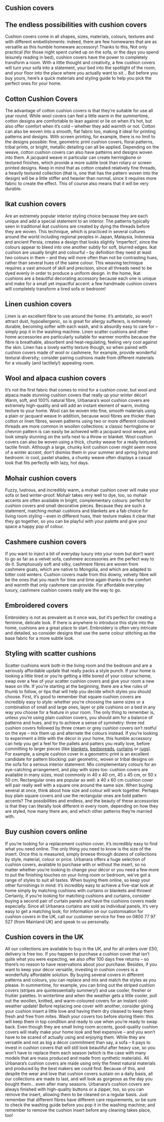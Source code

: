 ## Cushion covers

## The endless possibilities with cushion covers

Cushion covers come in all shapes, sizes, materials, colours, textures and with different embellishments: indeed, there are few homewares that are as versatile as this humble homeware accessory! Thanks to this, Not only practical (for those night spent curled up on the sofa, or the days you spend leisurely reading in bed), cushion covers have the power to completely transform a room. With a little thought and creativity, a few cushion covers will turn your sofa into a statement, your bed into the spotlight of the room, and your floor into the place where you actually want to sit… But before you buy yours, here’s a quick materials and styling guide to help you pick the perfect ones for your home.

## Cotton Cushion Covers

The advantage of cotton cushion covers is that they’re suitable for use all year round. While wool covers can feel a little warm in the summertime, cotton designs are comfortable to lean against or lie on when it’s hot, but also offer comfort when it’s cold – whether they add warmth or not. Cotton can also be woven into a smooth, flat fabric too, making it ideal for printing patterns and designs. With screen printing, for example, there is no limit to the designs possible: fine, geometric print cushion covers, floral patterns, tribal prints, or bright, metallic detailing can all be applied. Depending on the weave, cotton cushion covers can also have patterns and designs woven into them. A jacquard weave in particular can create herringbone or textured finishes, which provide a more subtle look than rotary or screen printed designs. Keep in mind that as cotton created relatively fine threads, a heavily textured collection (that is, one that has the pattern woven into the design) will be a little stiffer and heavier than normal, since it requires more fabric to create the effect. This of course also means that it will be very durable.

## Ikat cushion covers

Are an extremely popular interior styling choice because they are each unique and add a special statement to an interior. The patterns typically seen in traditional ikat cushions are created by dying the threads before they are woven. This technique, which is practiced in several cultures around the world including regional peoples in Japan, Malaysia, Indonesia and ancient Persia, creates a design that looks slightly ‘imperfect’, since the colours appear to bleed into one another subtly for soft, blurred edges. Ikat cushion are usually bright and colourful – by definition they need at least two colours in them – and they will more often than not be contrasting hues, rather than several hues of the same colour. This weaving technique requires a vast amount of skill and precision, since all threads need to be dyed evenly in order to produce a uniform design. In the home, Ikat cushions are a beautiful decorating accessory because each one is unique and make for a small yet impactful accent: a few handmade cushion covers will completely transform a tired sofa or bedroom!

## Linen cushion covers

Linen is an excellent fibre to use around the home: it’s antistatic, so won’t attract dust, hypoallergenic, so is great for allergy sufferers, is extremely durable, becoming softer with each wash, and is absurdly easy to care for – simply pop it in the washing machine. Linen scatter cushions and other home accessories are particularly suitable for warmer months because the fibre is breathable, absorbent and heat-regulating, feeling very cool against the skin. Linen has a lovely earthy texture though, so when paired with cushion covers made of wool or cashmere, for example, provide wonderful textural diversity; consider pairing cushions made from different materials for a visually (and tactilely!) appealing room.

## Wool and alpaca cushion covers

It’s not the first fabric that comes to mind for a cushion cover, but wool and alpaca made stunning cushion covers that really up your winter décor! Warm, soft, and 100% natural fibre, Urbanara’s wool cushion covers are extremely high-quality and will add an instant element of warm, inviting texture to your home. Wool can be woven into fine, smooth materials using a plain or jacquard weave In addition, because wool fibres are thicker than cotton or linen fibres, woven patterns using two or more different coloured threads are more common in woollen collections: a classic herringbone or chevron pattern is can easily be achieved with a jacquard wool weave, and look simply stunning on the sofa next to a throw or blanket. Wool cushion covers can also be woven using a thick, chunky weave for a really textured, tactile finish. Although a large, chunky knit cushion cover might seem more of a winter accent, don’t dismiss them in your summer and spring living and bedroom: in cool, pastel shades, a chunky weave often displays a casual look that fits perfectly with lazy, hot days.

## Mohair cushion covers

Fuzzy, lustrous, and incredibly warm, a mohair cushion cover will make your sofa or bed winter-proof. Mohair takes very well to dye, too, so mohair accents are often available in bright, complementary colours: perfect for cushion covers and small decorative pieces. Because they are such a statement, matching mohair cushions and blankets are a fab choice for living room styling – even in different hues, their texture makes it clear that they go together, so you can be playful with your palette and give your space a happy pop of colour.

## Cashmere cushion covers

If you want to inject a bit of everyday luxury into your room but don’t want to go as far as a velvet sofa, cashmere accessories are the perfect way to do it. Sumptuously soft and silky, cashmere fibres are woven from cashmere goats, which are native to Mongolia, and which are adapted to bitter cold winters. Cushion covers made from this downy, velvety fibre will be the ones that you reach for time and time again thanks to the comfort and warmth that only cashmere can provide. For affordable everyday luxury, cashmere cushion covers really are the way to go.

## Embroidered covers

Embroidery is not as prevalent as it once was, but it’s perfect for creating a feminine, delicate look. If there is anywhere to introduce this style into the home, cushions are a great place to start. Embroidery is often very intricate and detailed, so consider designs that use the same colour stitching as the base fabric for a more subtle look.

## Styling with scatter cushions

Scatter cushions work both in the living room and the bedroom and are a seriously affordable update that really packs a style punch. If your home is looking a little tired or you’re getting a little bored of your colour scheme, swap over a few of your scatter cushion covers and give your room a new lease on life. If you’re starting at the beginning, there are a few rules of thumb to follow, or tips that will help you decide which styles you should choose. First, it’s good to remember that square cushion covers are incredibly easy to style: whether you’re choosing the same sizes or a combination of small and large ones, layer or pile cushions on a bed in any way you choose for a feature in your room. The only thing to remember is, unless you’re using plain cushion covers, you should aim for a balance of patterns and hues, and try to achieve a sense of symmetry: three red cushion covers followed by three cream or grey cushion covers isn’t restful on the eye – mix them up and alternate the colours instead. If you’re looking to experiment a little with the décor in your home, this humble accessory can help you get a feel for the pallets and patters you really love, before committing to larger pieces (like [blankets](https://www.urbanara.co.uk/blankets-throws), [bedspreads](https://www.urbanara.co.uk/bedspreads-quilts), [curtains](https://www.urbanara.co.uk/curtains) or [rugs](https://www.urbanara.co.uk/rugs-runners)). For example, a simple cushion cover in a geometric print is an excellent candidate for pattern blocking: pair geometric, woven or tribal designs on the sofa for a serious interior statement. Mix complementary colours for an eye-catching arrangement, and play with sizes too: cushion covers are available in many sizes, most commonly in 40 x 40 cm, 45 x 45 cm, or 50 x 50 cm. Rectangular ones are popular as well: a 40 x 60 cm cushion cover will pair really well with a square one around the same size. When buying several at once, think about how size and colour will work together. Perhaps buy plain square covers and use the rectangular ones are bold pattern accents? The possibilities and endless, and the beauty of these accessories is that they can literally look different in every room, depending on how they are styled, how many there are, and which other patterns they’re married with.

## Buy cushion covers online

If you’re looking for a replacement cushion cover, it’s incredibly easy to find what you need online. The only thing you need to know is the size of the insert. Once this is measured, simply browse through dozens of collections by style, material, colour or price. Urbanara offers a huge selection of cushion covers, available to purchase with or without the insert, so no matter whether you’re looking to change your décor or you need a few more to put the finishing touches on your living room or bedroom, we’ve got a range of styles to suit all tastes. When buying them online, so keep your other furnishings in mind: it’s incredibly easy to achieve a five-star look at home simply by matching cushions with curtains or blankets and throws! Certainly, if you’re looking for matching cushions and curtains, consider buying a second pair of curtain panels and have the cushions covers made especially. Since all Urbanara curtains are sold as individual panels, it’s very easy to get a matching look; for information on our customisation for cushion covers in the UK, call our customer service for free on 0800 77 97 527 (from Mainland UK) and speak to us personally.

## Cushion covers in the UK

All our collections are available to buy in the UK, and for all orders over £50, delivery is free too. If you happen to purchase a cushion cover that isn’t quite what you were expecting, we also offer 100 days free returns – so there’s no reason to have reservations about your purchase. Besides, if you want to keep your décor versatile, investing in cushion covers is a wonderfully affordable solution. By buying several covers in different patterns and colours, you can replace and mix and match the styles as you please. In summertime, for example, you can bring out the striped cushion covers (stripes are quintessentially summery!) and use cooler, fresher or fruitier palettes. In wintertime and when the weather gets a little cooler, pull out the woollen, knitted, and warm-coloured covers for an instant cold-weather update! Before replacing one cover with another, consider giving your cushion insert a little love and having them dry cleaned to keep them fresh and free from mites. Wash your covers too before storing them: this will keep them in top condition and ready to use when you’re ready to swap back. Even though they are small living room accents, good-quality cushion covers will really make your home look and feel expensive – and you won’t have to be scared of actually using and enjoying them. While they are versatile and not as big a décor commitment than say, a sofa – it pays to invest in cushion covers that will still look beautiful after heavy use, so you won’t have to replace them each season (which is the case with many models that are mass produced and made from synthetic materials). All Urbanara’s cushion covers are made using only the finest natural materials and produced by the best makers we could find. Because of this, and despite the wear and love that cushion covers sustain on a daily basis, all our collections are made to last, and will look as gorgeous as the day you bought them… even after many seasons. Urbanara’s cushion covers are always finished with high-quality buttons or a zipper, too, so you can remove the insert, allowing them to be cleaned on a regular basis. Just remember that different fibres have different care requirements, so be sure to check the washing guide before you pop it in the washing machine; and remember to remove the cushion insert before any cleaning takes place, too!
